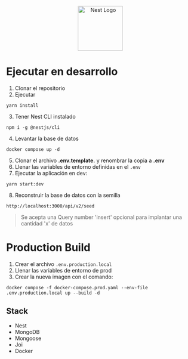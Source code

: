 <p align="center">
  <a href="http://nestjs.com/" target="blank"><img src="https://nestjs.com/img/logo-small.svg" width="120" alt="Nest Logo" /></a>
</p>

# Ejecutar en desarrollo

1. Clonar el repositorio
2. Ejecutar
```
yarn install
```
3. Tener Nest CLI instalado
```
npm i -g @nestjs/cli
```
4. Levantar la base de datos
```
docker compose up -d
```
5. Clonar el archivo __.env.template.__ y renombrar la copia a __.env__
6. Llenar las variables de entorno definidas en el ```.env```
7. Ejecutar la aplicación en dev:
```
yarn start:dev
```
8. Reconstruir la base de datos con la semilla
```
http://localhost:3000/api/v2/seed
```
> Se acepta una Query number 'insert' opcional para implantar una cantidad 'x' de datos

# Production Build
1. Crear el archivo ```.env.production.local```
2. Llenar las variables de entorno de prod
3. Crear la nueva imagen con el comando:
```
docker compose -f docker-compose.prod.yaml --env-file .env.production.local up --build -d
```

## Stack
* Nest
* MongoDB
* Mongoose
* Joi
* Docker